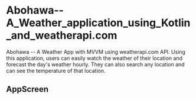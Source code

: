 # Abohawa--A_Weather_application_using_Kotlin_and_weatherapi.com

Abohawa -- A Weather App with MVVM using weatherapi.com API. Using this application, users can easily watch the weather of their location and forecast the day's weather hourly. They can also search any location and can see the temperature of that location.


## AppScreen

